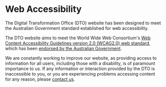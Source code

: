 Web Accessibility
=================

The Digital Transformation Office (DTO) website has been designed to meet the Australian Government standard established for web accessibility.

The DTO website aims to meet the World Wide Web Consortium's [Web Content Accessibility Guidelines version 2.0 (](http://www.w3.org/TR/WCAG20/)[WCAG](http://www.w3.org/TR/WCAG20/)[2.0) web standard](http://www.w3.org/TR/WCAG20/), which has been [endorsed by the Australian Government](http://www.finance.gov.au/publications/wcag-2-implementation/index.html).

We are constantly working to improve our website, as providing access to information for all users, including those with a disability, is of paramount importance to us. If any information or interaction provided by the DTO is inaccessible to you, or you are experiencing problems accessing content for any reason, please [contact us](contact-us.html).


